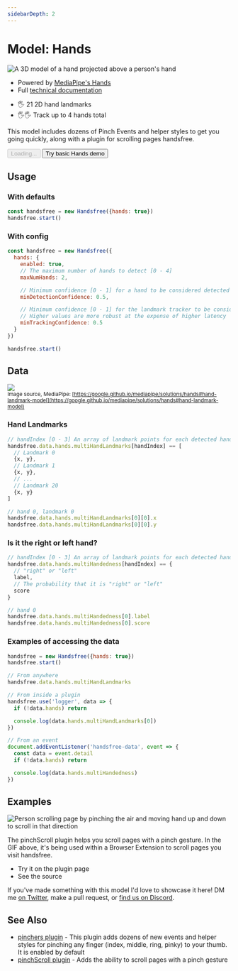 ```yaml
---
sidebarDepth: 2
---
```

# Model: Hands

<div class="row align-top">
  <div class="col-6">
    <p><img alt="A 3D model of a hand projected above a person's hand" src="https://media0.giphy.com/media/y4S6WFaCUWvqHL7UA8/giphy.gif" /></p>
    <ul>
      <li>Powered by <a href="https://www.npmjs.com/package/@mediapipe/hands">MediaPipe's Hands</a></li>
      <li>Full <a href="https://google.github.io/mediapipe/solutions/hands.html">technical documentation</a></li>
    </ul>
  </div>
  <div class="col-6">
    <Window title="Overview and basic demo">
      <section>
        <ul>
          <li>🖐 21 2D hand landmarks</li>
          <li>🖐🖐 Track up to 4 hands total</li>
        </ul>
        <p>This model includes dozens of <router-link to="/ref/plugin/pinchers/">Pinch Events</router-link> and helper styles to get you going quickly, along with a <router-link to="/ref/plugin/pinchScroll/">plugin for scrolling pages handsfree</router-link>.</p>
        <div>
          <HandsfreeToggle class="full-width handsfree-hide-when-started-without-hands" text-off="Try basic Hands demo" text-on="Stop Hands Model" :opts="demoOpts" />
          <button class="handsfree-show-when-started-without-hands handsfree-show-when-loading" disabled><Fa-Spinner spin /> Loading...</button>
          <button class="handsfree-show-when-started-without-hands handsfree-hide-when-loading" @click="startDemo"><Fa-Video /> Try basic Hands demo</button>
        </div>
      </section>
    </Window>
  </div>
</div>

## Usage

### With defaults

```js
const handsfree = new Handsfree({hands: true})
handsfree.start()
```

### With config

```js
const handsfree = new Handsfree({
  hands: {
    enabled: true,
    // The maximum number of hands to detect [0 - 4]
    maxNumHands: 2,

    // Minimum confidence [0 - 1] for a hand to be considered detected
    minDetectionConfidence: 0.5,

    // Minimum confidence [0 - 1] for the landmark tracker to be considered detected
    // Higher values are more robust at the expense of higher latency
    minTrackingConfidence: 0.5
  }
})

handsfree.start()
```

## Data

![](https://google.github.io/mediapipe/images/mobile/hand_landmarks.png)
<br><small>Image source, MediaPipe: [https://google.github.io/mediapipe/solutions/hands#hand-landmark-model](https://google.github.io/mediapipe/solutions/hands#hand-landmark-model)</small>

### Hand Landmarks

```js
// handIndex [0 - 3] An array of landmark points for each detected hands
handsfree.data.hands.multiHandLandmarks[handIndex] == [
  // Landmark 0
  {x, y},
  // Landmark 1
  {x, y},
  // ...
  // Landmark 20
  {x, y}
]

// hand 0, landmark 0
handsfree.data.hands.multiHandLandmarks[0][0].x
handsfree.data.hands.multiHandLandmarks[0][0].y
```

### Is it the right or left hand?

```js
// handIndex [0 - 3] An array of landmark points for each detected hands
handsfree.data.hands.multiHandedness[handIndex] == {
  // "right" or "left"
  label,
  // The probability that it is "right" or "left"
  score
}

// hand 0
handsfree.data.hands.multiHandedness[0].label
handsfree.data.hands.multiHandedness[0].score
```

### Examples of accessing the data

```js
handsfree = new Handsfree({hands: true})
handsfree.start()

// From anywhere
handsfree.data.hands.multiHandLandmarks

// From inside a plugin
handsfree.use('logger', data => {
  if (!data.hands) return

  console.log(data.hands.multiHandLandmarks[0])
})

// From an event
document.addEventListener('handsfree-data', event => {
  const data = event.detail
  if (!data.hands) return

  console.log(data.hands.multiHandedness)
})
```

## Examples

<!-- 🙌 Hi! If you'd like to add your project, just uncomment below with and replace the ALL_CAPS to your info. Thanks so much 🙏 -->

<!--
<div class="row">
  <div class="col-6">
    <Window title="DEMO_TITLE" :maximize="true">
      <div>
        <a href="LINK_TO_DEMO"><img alt="SHORT_DESCRIPTION" src="LINK_TO_GIPHY_OR_OTHER_PUBLIC_GIF_URL"></a>
      </div>
      <p>A_BRIEF_DESCRIPTION</p>
      <div>
        <ul>
          <li><a href="LINK_TO_DEMO">Try it on Glitch</a></li>
          <li><a href="LINK_TO_SOURCE_OR_GITHUB">See the source</a></li>
        </ul>
      </div>
    </Window>
  </div>
</div>
-->

<div class="row align-top">
  <div class="col-6">
    <Window title="Scroll pages handsfree" :maximize="true">
      <section>
        <div>
          <router-link to="/ref/plugin/pinchScroll/"><img alt="Person scrolling page by pinching the air and moving hand up and down to scroll in that direction" src="https://media1.giphy.com/media/BSkodGjuwBPAEwxjGv/giphy.gif"></router-link>
        </div>
        <p>The <router-link to="/ref/plugin/pinchScroll/">pinchScroll plugin</router-link> helps you scroll pages with a pinch gesture. In the GIF above, it's being used within a Browser Extension to scroll pages you visit handsfree.</p>
        <div>
          <ul>
            <li><router-link to="/ref/plugin/pinchScroll/">Try it on the plugin page</router-link></li>
            <li><router-link to="/ref/plugin/pinchScroll.html#full-plugin-code">See the source</router-link></li>
          </ul>
        </div>
      </section>
    </Window>
  </div>
  <div class="col-6">
    <Window title="Add your project">
      If you've made something with this model I'd love to showcase it here! DM me <a href="https://twitter.com/midiblocks">on Twitter</a>, <a class="https://github.com/midiblocks/handsfree/edit/master/docs/ref/model/hands.md">make a pull request</a>, or <a href="https://discord.gg/q96txF5Wf5">find us on Discord</a>.  
    </Window>
  </div>
</div>

## See Also

- [pinchers plugin](/ref/plugin/pinchers/) - This plugin adds dozens of new events and helper styles for pinching any finger (index, middle, ring, pinky) to your thumb. It is enabled by default
- [pinchScroll plugin](/ref/plugin/pinchScroll/) - Adds the ability to scroll pages with a pinch gesture






<!-- Code -->
<script>
export default {
  data () {
    return {
      demoOpts: {
        weboji: false,
        hands: true,
        facemesh: false,
        pose: false,
        holistic: false,
        handpose: false
      }
    }
  },

  methods: {
    /**
     * Start the page with our preset options
     */
    startDemo () {
      this.$root.handsfree.update(this.demoOpts)
    }
  }
}
</script>